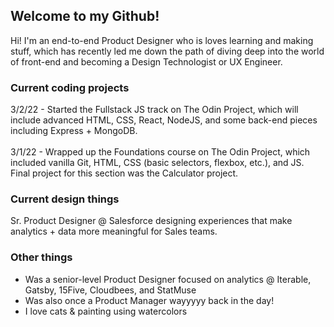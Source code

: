 <h2>Welcome to my Github!</h2>
Hi! I'm an end-to-end Product Designer who is loves learning and making stuff, which has recently led me down the path of diving deep into the world of front-end and becoming a Design Technologist or UX Engineer.

<h3> Current coding projects </h3>
3/2/22 - Started the Fullstack JS track on The Odin Project, which will include advanced HTML, CSS, React, NodeJS, and some back-end pieces including Express + MongoDB.
<br><br>
3/1/22 - Wrapped up the Foundations course on The Odin Project, which included vanilla Git, HTML, CSS (basic selectors, flexbox, etc.), and JS. Final project for this section was the Calculator project.

<h3> Current design things </h3>
Sr. Product Designer @ Salesforce designing experiences that make analytics + data more meaningful for Sales teams.

<h3> Other things </h3>
<ul>
  <li>Was a senior-level Product Designer focused on analytics @ Iterable, Gatsby, 15Five, Cloudbees, and StatMuse</li>
  <li>Was also once a Product Manager wayyyyy back in the day!</li>
  <li>I love cats & painting using watercolors</li>
 <ul>
